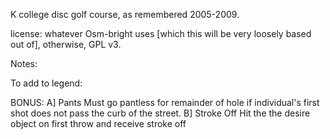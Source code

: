 
K college disc golf course, as remembered 2005-2009. 

license: 
whatever Osm-bright uses [which this will be very loosely based out of], otherwise, GPL v3. 

Notes: 




To add to legend: 

BONUS: 
 A] Pants
Must go pantless for remainder of hole if individual's first shot does not pass the curb of the street.
 B] Stroke Off 
Hit the the desire object on first throw and receive stroke off 